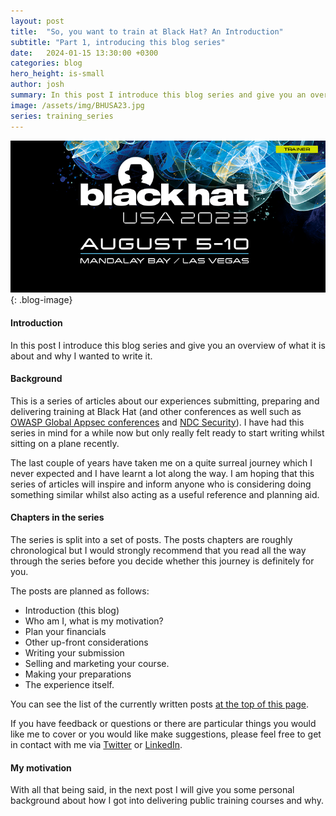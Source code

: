 ```yaml
---
layout: post
title:  "So, you want to train at Black Hat? An Introduction"
subtitle: "Part 1, introducing this blog series"
date:   2024-01-15 13:30:00 +0300
categories: blog
hero_height: is-small
author: josh
summary: In this post I introduce this blog series and give you an overview of what it is about and why I wanted to write it.
image: /assets/img/BHUSA23.jpg
series: training_series
---
```


![image](/assets/img/BHUSA23.jpg){: .blog-image}

#### Introduction

In this post I introduce this blog series and give you an overview of what it is about and why I wanted to write it.

#### Background

This is a series of articles about our experiences submitting, preparing and delivering training at Black Hat (and other conferences as well such as [OWASP Global Appsec conferences](https://owasp.org/events) and [NDC Security](https://ndc-security.com/)). I have had this series in mind for a while now but only really felt ready to start writing whilst sitting on a plane recently.

The last couple of years have taken me on a quite surreal journey which I never expected and I have learnt a lot along the way. I am hoping that this series of articles will inspire and inform anyone who is considering doing something similar whilst also acting as a useful reference and planning aid.

#### Chapters in the series

The series is split into a set of posts. The posts chapters are roughly chronological but I would strongly recommend that you read all the way through the series before you decide whether this journey is definitely for you.

The posts are planned as follows:
- Introduction (this blog)
- Who am I, what is my motivation?
- Plan your financials
- Other up-front considerations
- Writing your submission
- Selling and marketing your course.
- Making your preparations
- The experience itself.

You can see the list of the currently written posts <a href="#top">at the top of this page</a>.

If you have feedback or questions or there are particular things you would like me to cover or you would like make suggestions, please feel free to get in contact with me via [Twitter](https://twitter.com/JoshCGrossman) or [LinkedIn](https://www.linkedin.com/in/joshcgrossman/).

#### My motivation

With all that being said, in the next post I will give you some personal background about how I got into delivering public training courses and why.